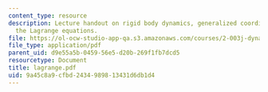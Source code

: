 ```yaml
---
content_type: resource
description: Lecture handout on rigid body dynamics, generalized coordinates, and
  the Lagrange equations.
file: https://ol-ocw-studio-app-qa.s3.amazonaws.com/courses/2-003j-dynamics-and-control-i-fall-2007/9a45c8a9cfbd2434989813431d6db1d4_lagrange.pdf
file_type: application/pdf
parent_uid: d9e55a5b-0459-56e5-d20b-269f1fb7dcd5
resourcetype: Document
title: lagrange.pdf
uid: 9a45c8a9-cfbd-2434-9898-13431d6db1d4
---
```

